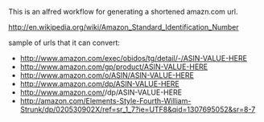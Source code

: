 This is an alfred workflow for generating a shortened amazn.com url.

http://en.wikipedia.org/wiki/Amazon_Standard_Identification_Number

sample of urls that it can convert:

- http://www.amazon.com/exec/obidos/tg/detail/-/ASIN-VALUE-HERE
- http://www.amazon.com/gp/product/ASIN-VALUE-HERE
- http://www.amazon.com/o/ASIN/ASIN-VALUE-HERE
- http://www.amazon.com/dp/ASIN-VALUE-HERE
- http://www.amazon.com/<ProductName>/dp/ASIN-VALUE-HERE
- http://amazon.com/Elements-Style-Fourth-William-Strunk/dp/020530902X/ref=sr_1_7?ie=UTF8&qid=1307695052&sr=8-7
